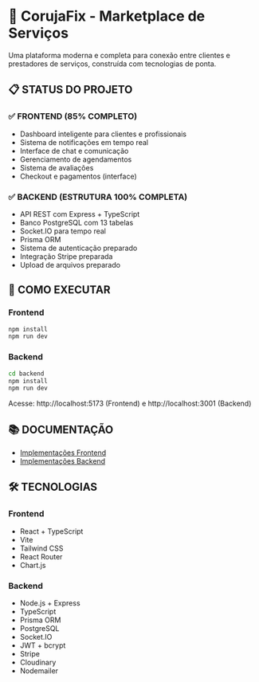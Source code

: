 # 🦉 CorujaFix - Marketplace de Serviços

Uma plataforma moderna e completa para conexão entre clientes e prestadores de serviços, construída com tecnologias de ponta.

## 📋 **STATUS DO PROJETO**

### ✅ **FRONTEND (85% COMPLETO)**
- Dashboard inteligente para clientes e profissionais
- Sistema de notificações em tempo real
- Interface de chat e comunicação
- Gerenciamento de agendamentos
- Sistema de avaliações
- Checkout e pagamentos (interface)

### ✅ **BACKEND (ESTRUTURA 100% COMPLETA)**
- API REST com Express + TypeScript
- Banco PostgreSQL com 13 tabelas
- Socket.IO para tempo real
- Prisma ORM
- Sistema de autenticação preparado
- Integração Stripe preparada
- Upload de arquivos preparado

## 🚀 **COMO EXECUTAR**

### Frontend
```bash
npm install
npm run dev
```

### Backend
```bash
cd backend
npm install
npm run dev
```

Acesse: http://localhost:5173 (Frontend) e http://localhost:3001 (Backend)

## 📚 **DOCUMENTAÇÃO**
- [Implementações Frontend](IMPLEMENTACOES_REALIZADAS.md)
- [Implementações Backend](backend/BACKEND_IMPLEMENTACAO.md)

## 🛠️ **TECNOLOGIAS**

### Frontend
- React + TypeScript
- Vite
- Tailwind CSS
- React Router
- Chart.js

### Backend
- Node.js + Express
- TypeScript
- Prisma ORM
- PostgreSQL
- Socket.IO
- JWT + bcrypt
- Stripe
- Cloudinary
- Nodemailer